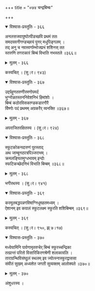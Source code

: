 +++
title = "०७४ चन्द्रबिम्बः"

+++



<details open><summary>विश्वास-प्रस्तुतिः - ३६६</summary>

अनलसजवापुष्पोत्पीडच्छवि प्रथमं ततः  
समदयवनीगण्डच्छायं पुनर् मधुपिङ्गलम् ।  
तद् अनु च नवस्वर्णाम्भोजप्रभं शशिनस् तत  
स्तरुणि तगराकारं बिम्बं विभाति नभस्तले ॥३६६॥
</details>

<details><summary>मूलम् - ३६६</summary>

अनलसजवापुष्पोत्पीडच्छवि प्रथमं ततः  
समदयवनीगण्डच्छायं पुनर् मधुपिङ्गलम् ।  
तद् अनु च नवस्वर्णाम्भोजप्रभं शशिनस् तत  
स्तरुणि तगराकारं बिम्बं विभाति नभस्तले ॥३६६॥
</details>


कस्यचित् । (सु।र। ९४३)  



<details open><summary>विश्वास-प्रस्तुतिः - ३६७</summary>

उद्दर्पहूणतरुणीरमणोपमर्द  
भुग्नोन्नतस्तननिवेशनिभं हिमांशोः ।  
बिम्बं कठोरविसकाण्डकडारगौरै  
र्विष्णोः पदं प्रथमम् अग्रकरैर् व्यनक्ति ॥३६७॥
</details>

<details><summary>मूलम् - ३६७</summary>

उद्दर्पहूणतरुणीरमणोपमर्द  
भुग्नोन्नतस्तननिवेशनिभं हिमांशोः ।  
बिम्बं कठोरविसकाण्डकडारगौरै  
र्विष्णोः पदं प्रथमम् अग्रकरैर् व्यनक्ति ॥३६७॥
</details>


अपराजितरक्षितस्य । (सु।र। ९२४)  



<details open><summary>विश्वास-प्रस्तुतिः - ३६८</summary>

स्फुटकोकनदारुणं पुरस्ताद्  
अथ जाम्बूनदपत्रपिञ्जराभम् ।  
क्रमलङ्घितमुग्धभावम् इन्दोः  
स्फटिकच्छेदनिभं विभाति बिम्बम् ॥३६८॥
</details>

<details><summary>मूलम् - ३६८</summary>

स्फुटकोकनदारुणं पुरस्ताद्  
अथ जाम्बूनदपत्रपिञ्जराभम् ।  
क्रमलङ्घितमुग्धभावम् इन्दोः  
स्फटिकच्छेदनिभं विभाति बिम्बम् ॥३६८॥
</details>


भगीरथस्य । (सु।र। ९४१)  



<details open><summary>विश्वास-प्रस्तुतिः - ३६९</summary>

करमूलबद्धपन्नगविषाग्निधूमहतमध्यम् ।  
ऐशानम् इव कपालं स्फुटलक्ष्म स्फुरति शशिबिम्बम् ॥३६९॥
</details>

<details><summary>मूलम् - ३६९</summary>

करमूलबद्धपन्नगविषाग्निधूमहतमध्यम् ।  
ऐशानम् इव कपालं स्फुटलक्ष्म स्फुरति शशिबिम्बम् ॥३६९॥
</details>


कस्यचित् । (सु।र। ९५०, झ् ७।१७)  



<details open><summary>विश्वास-प्रस्तुतिः - ३७०</summary>

मध्येयामिनि पार्वणामृतरुचेर् बिम्बं स्फुरच्चन्द्रिका  
तत्प्रान्तं परितो विसारिकिरणश्रेणी शलाकावलि ।  
ताराग्रन्थिविसंष्ठुलं स्थलम् इव ज्योत्स्नास्फुरद्वाससा   
संवीतं सुखम् अध्यशेत जगती सुव्यक्तम् आलोक्यते ॥३७०॥
</details>

<details><summary>मूलम् - ३७०</summary>

मध्येयामिनि पार्वणामृतरुचेर् बिम्बं स्फुरच्चन्द्रिका  
तत्प्रान्तं परितो विसारिकिरणश्रेणी शलाकावलि ।  
ताराग्रन्थिविसंष्ठुलं स्थलम् इव ज्योत्स्नास्फुरद्वाससा   
संवीतं सुखम् अध्यशेत जगती सुव्यक्तम् आलोक्यते ॥३७०॥
</details>


अंशुधरस्य ।   

